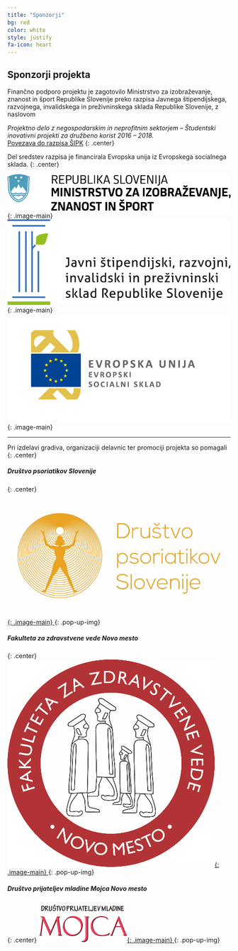 ```yaml
---
title: "Sponzorji"
bg: red
color: white
style: justify
fa-icon: heart
---
```


## Sponzorji projekta

Finančno podporo projektu je zagotovilo Ministrstvo za izobraževanje, znanost in šport Republike Slovenije preko razpisa Javnega štipendijskega, razvojnega, invalidskega in preživninskega sklada Republike Slovenije, z naslovom

_Projektno delo z negospodarskim in neprofitnim sektorjem – Študentski inovativni projekti za družbeno korist 2016 – 2018._ <br />
[Povezava do razpisa ŠIPK](http://www.sklad-kadri.si/si/razpisi-in-objave/naslovnica/razpis/n/javni-razpis-projektno-delo-z-negospodarskim-in-neprofitnim-sektorjem-studentski-inovativni-pro/)
{: .center}

Del sredstev razpisa je financirala Evropska unija iz Evropskega socialnega sklada.
{: .center}

![](assets/img/sponzorji/mizs.jpg 'Ministrstvo za izobraževanje, znanost in šport Republike Slovenije'){: .image-main}
![](assets/img/sponzorji/srip.png 'Javni štipendijski, razvojni, invalidski in preživninski sklad Republike Slovenije'){: .image-main}
![](assets/img/sponzorji/ess.png 'Evropski socialni sklad'){: .image-main}

---

Pri izdelavi gradiva, organizaciji delavnic ter promociji projekta so pomagali
{: .center}

##### Društvo psoriatikov Slovenije
{: .center}
<a href="http://www.drustvo-psoriatikov.si/" target="_blank">
![](assets/img/sponzorji/dps.png 'Društvo psoriatikov Slovenije'){: .image-main}
</a>
{: .pop-up-img}

##### Fakulteta za zdravstvene vede Novo mesto
{: .center}
<a href="https://fzv.uni-nm.si/" target="_blank">
![](assets/img/sponzorji/fzv-nm.png 'Fakulteta za zdravstvene vede Novo mesto'){: .image-main}
</a>
{: .pop-up-img}

##### Društvo prijateljev mladine Mojca Novo mesto
{: .center}
<a href="http://www.drustvopm-mojca.si/" target="_blank">
![](assets/img/sponzorji/dpm-mojca.png ' Društvo prijateljev mladine Mojca Novo mesto'){: .image-main}
</a>
{: .pop-up-img}
